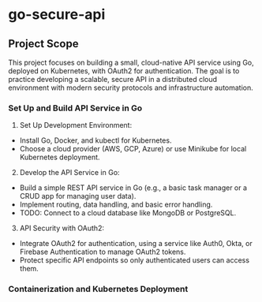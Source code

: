 # go-secure-api

## Project Scope
This project focuses on building a small, cloud-native API service using Go, deployed on Kubernetes, with OAuth2 for authentication. The goal is to practice developing a scalable, secure API in a distributed cloud environment with modern security protocols and infrastructure automation.

### Set Up and Build API Service in Go

1. Set Up Development Environment:
* Install Go, Docker, and kubectl for Kubernetes.
* Choose a cloud provider (AWS, GCP, Azure) or use Minikube for local Kubernetes deployment.

2. Develop the API Service in Go:
* Build a simple REST API service in Go (e.g., a basic task manager or a CRUD app for managing user data).
* Implement routing, data handling, and basic error handling.
* TODO: Connect to a cloud database like MongoDB or PostgreSQL.

3. API Security with OAuth2:
* Integrate OAuth2 for authentication, using a service like Auth0, Okta, or Firebase Authentication to manage OAuth2 tokens.
* Protect specific API endpoints so only authenticated users can access them.

### Containerization and Kubernetes Deployment
